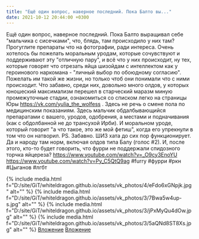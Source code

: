 ```yaml
---
title: "Ещё один вопрос, наверное последний. Пока Балто вы..."
date: 2021-10-12 20:44:00 +0300
---
```


Ещё один вопрос, наверное последний. Пока Балто выращивал себе "мальчика с сисечками", что, блядь, там происходило у них там? Прогуглите препараты что на фотографии, ради интереса.
Очень хотелось бы пожелать моральным уродам, которые сочувствуют и поддерживают эту "отличную пару", и всё что у них происходит, ну тех, которые говорят что отрезать яйца шизойдам с интеллектом как у героинового наркомана - "личный выбор по обоюдному согласию". Пожелать им такой же жизни, но только чтоб они понимали что с ними происходит.
Что забавно, среди них, довольно много олдов, у которых юношеский максимализм перешел в старческий маразм миную промежуточные стадии, ознакомиться со списком легко на страницы Юры https://vk.com/yulia_the_wolfess .
Здесь не речь о смене пола по медицинским показаниям. Здесь мальчик обдалбывающийся препаратами с вашего, уродов, одобрения, а местами и подначивания (как с обдолбанной не до трансухой Ирби). И моральном уроде, который говорит "а что такое, это же мой фетиш", когда его упрекнули в том что он натворил.
PS.
Забавно. ШИЗ хата до сих пор функционирует. Да и народу там норм, включая олдов типа Балу (голос #2). И, после этого, кто-то будет говорить, что фурри не поддержали спидозного торчка яйцереза?
https://www.youtube.com/watch?v=_O9cy3EnoYU https://www.youtube.com/watch?v=Py_C5QtQ9ag
#furry #фурри #ркн #Цыганов #лгбт


{% include media.html f="D:/site/GiT/whiteldragon.github.io/assets/vk_photos/4/eFdo6xGNpjk.jpg" alt="" %}
{% include media.html f="D:/site/GiT/whiteldragon.github.io/assets/vk_photos/3/7Bwa5w4up-s.jpg" alt="" %}
{% include media.html f="D:/site/GiT/whiteldragon.github.io/assets/vk_photos/3/jPxMyQu4dOw.jpg" alt="" %}
{% include media.html f="D:/site/GiT/whiteldragon.github.io/assets/vk_photos/3/5aQNd8ST8Xs.jpg" alt="" %}
[Вложение](https://vk.com/video41076938_456239489)
[Вложение](https://vk.com/video41076938_456239490)
